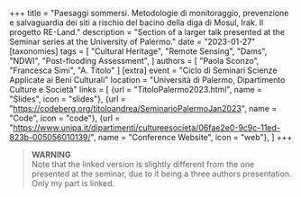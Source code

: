 +++
title = "Paesaggi sommersi. Metodologie di monitoraggio, prevenzione e salvaguardia dei siti a rischio del bacino della diga di Mosul, Irak. Il progetto RE-Land."
description = "Section of a larger talk presented at the Seminar series at the University of Palermo."
date = "2023-01-27"
[taxonomies]
tags = [
  "Cultural Heritage",
  "Remote Sensing",
  "Dams",
  "NDWI",
  "Post-flooding Assessment",
]
authors = [ "Paola Sconzo", "Francesca Simi", "A. Titolo" ]
[extra]
event = "Ciclo di Seminari Scienze Applicate ai Beni Culturali"
location = "Università di Palermo, Dipartimento Culture e Società"
links = [
    {url = "TitoloPalermo2023.html", name = "Slides", icon = "slides"},
    {url = "https://codeberg.org/titoloandrea/SeminarioPalermoJan2023", name = "Code", icon = "code"},
    {url = "https://www.unipa.it/dipartimenti/cultureesocieta/06fae2e0-9c9c-11ed-823b-005056010139/", name = "Conference Website", icon = "web"},
]
+++

> **WARNING**   
> Note that the linked version is slightly different from the one presented at the seminar, due to it being a three authors presentation. Only my part is linked. 
